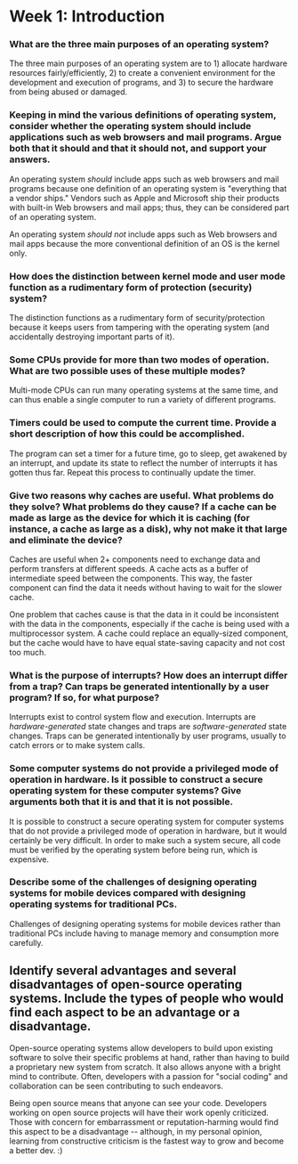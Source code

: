 # Week 1: Introduction

### What are the three main purposes of an operating system?

The three main purposes of an operating system are to 1) allocate hardware resources fairly/efficiently, 2) to create a convenient environment for the development and execution of programs, and 3) to secure the hardware from being abused or damaged.

### Keeping in mind the various definitions of operating system, consider whether the operating system should include applications such as web browsers and mail programs. Argue both that it should and that it should not, and support your answers.

An operating system *should* include apps such as web browsers and mail programs because one definition of an operating system is "everything that a vendor ships." Vendors such as Apple and Microsoft ship their products with built-in Web browsers and mail apps; thus, they can be considered part of an operating system. 

An operating system *should not* include apps such as Web browsers and mail apps because the more conventional definition of an OS is the kernel only.

### How does the distinction between kernel mode and user mode function as a rudimentary form of protection (security) system?

The distinction functions as a rudimentary form of security/protection because it keeps users from tampering with the operating system (and accidentally destroying important parts of it).

### Some CPUs provide for more than two modes of operation. What are two possible uses of these multiple modes?

Multi-mode CPUs can run many operating systems at the same time, and can thus enable a single computer to run a variety of different programs.

### Timers could be used to compute the current time. Provide a short description of how this could be accomplished.

The program can set a timer for a future time, go to sleep, get awakened by an interrupt, and update its state to reflect the number of interrupts it has gotten thus far. Repeat this process to continually update the timer.

### Give two reasons why caches are useful. What problems do they solve? What problems do they cause? If a cache can be made as large as the device for which it is caching (for instance, a cache as large as a disk), why not make it that large and eliminate the device?

Caches are useful when 2+ components need to exchange data and perform transfers at different speeds. A cache acts as a buffer of intermediate speed between the components. This way, the faster component can find the data it needs without having to wait for the slower cache. 

One problem that caches cause is that the data in it could be inconsistent with the data in the components, especially if the cache is being used with a multiprocessor system. A cache could replace an equally-sized component, but the cache would have to have equal state-saving capacity and not cost too much.

### What is the purpose of interrupts? How does an interrupt differ from a trap? Can traps be generated intentionally by a user program? If so, for what purpose?

Interrupts exist to control system flow and execution. Interrupts are *hardware-generated* state changes and traps are *software-generated* state changes. Traps can be generated intentionally by user programs, usually to catch errors or to make system calls. 

### Some computer systems do not provide a privileged mode of operation in hardware. Is it possible to construct a secure operating system for these computer systems? Give arguments both that it is and that it is not possible.

It is possible to construct a secure operating system for computer systems that do not provide a privileged mode of operation in hardware, but it would certainly be very difficult. In order to make such a system secure, all code must be verified by the operating system before being run, which is expensive.

### Describe some of the challenges of designing operating systems for mobile devices compared with designing operating systems for traditional PCs.

Challenges of designing operating systems for mobile devices rather than traditional PCs include having to manage memory and consumption more carefully.

## Identify several advantages and several disadvantages of open-source operating systems. Include the types of people who would find each aspect to be an advantage or a disadvantage.

Open-source operating systems allow developers to build upon existing software to solve their specific problems at hand, rather than having to build a proprietary new system from scratch. It also allows anyone with a bright mind to contribute. Often, developers with a passion for "social coding" and collaboration can be seen contributing to such endeavors.

Being open source means that anyone can see your code. Developers working on open source projects will have their work openly criticized. Those with concern for embarrassment or reputation-harming would find this aspect to be a disadvantage -- although, in my personal opinion, learning from constructive criticism is the fastest way to grow and become a better dev. :)
